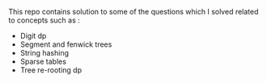 This repo contains solution to some of the questions which I solved related to concepts such as : </br>

* Digit dp
* Segment and fenwick trees
* String hashing
* Sparse tables
* Tree re-rooting dp 
